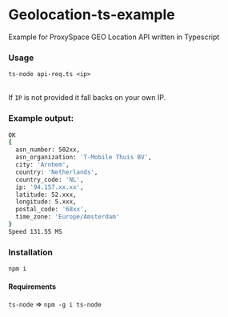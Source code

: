 # Geolocation-ts-example
Example for ProxySpace GEO Location API written in Typescript

### Usage
``ts-node api-req.ts <ip>``

<br>If ``IP`` is not provided it fall backs on your own IP.

### Example output:
```bash
OK
{
  asn_number: 502xx,
  asn_organization: 'T-Mobile Thuis BV',
  city: 'Arnhem',
  country: 'Netherlands',
  country_code: 'NL',
  ip: '94.157.xx.xx',
  latitude: 52.xxx,
  longitude: 5.xxx,
  postal_code: '68xx',
  time_zone: 'Europe/Amsterdam'
}
Speed 131.55 MS
```

### Installation
``npm i``

#### Requirements
``ts-node`` => ``npm -g i ts-node``
